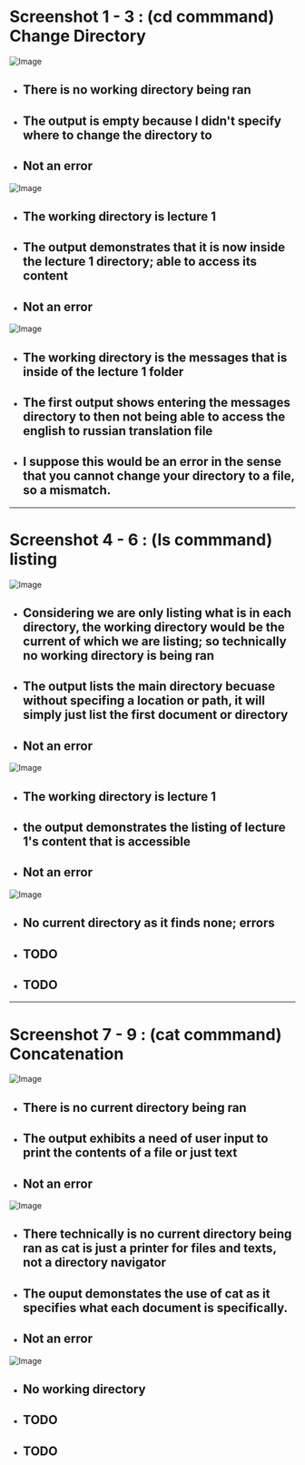 # Screenshot 1 - 3 : (cd commmand) Change Directory 
![Image](ScreenShot_1.png)
* ## There is no working directory being ran
* ## The output is empty because I didn't specify where to change the directory to
* ## Not an error

![Image](ScreenShot_2.png)
* ## The working directory is lecture 1
* ## The output demonstrates that it is now inside the lecture 1 directory; able to access its content
* ## Not an error

![Image](ScreenShot_3.png)
* ## The working directory is the messages that is inside of the lecture 1 folder
* ## The first output shows entering the messages directory to then not being able to access the english to russian translation file
* ## I suppose this would be an error in the sense that you cannot change your directory to a file, so a mismatch.

--- 

# Screenshot 4 - 6 : (ls commmand) listing
![Image](ScreenShot_4.png)
* ## Considering we are only listing what is in each directory, the working directory would be the current of which we are listing; so technically no working directory is being ran
* ## The output lists the main directory becuase without specifing a location or path, it will simply just list the first document or directory
* ## Not an error

![Image](ScreenShot_5.png)
* ## The working directory is lecture 1
* ## the output demonstrates the listing of lecture 1's content that is accessible
* ## Not an error

![Image](ScreenShot_6.png)
* ## No current directory as it finds none; errors
* ## TODO
* ## TODO

---

# Screenshot 7 - 9 : (cat commmand) Concatenation
![Image](ScreenShot_7.png)
* ## There is no current directory being ran
* ## The output exhibits a need of user input to print the contents of a file or just text
* ## Not an error

![Image](ScreenShot_8.png)
* ## There technically is no current directory being ran as cat is just a printer for files and texts, not a directory navigator
* ## The ouput demonstates the use of cat as it specifies what each document is specifically.
* ## Not an error

![Image](ScreenShot_9.png)
* ## No working directory
* ## TODO
* ## TODO
